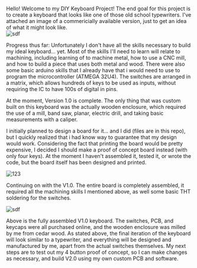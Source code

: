 Hello! Welcome to my DIY Keyboard Project!
The end goal for this project is to create a keyboard that looks like one of those old school typewriters. I've attached an image of a commericially available version, just to get an idea of what it might look like. <br />
![sdf](https://c1.iggcdn.com/indiegogo-media-prod-cld/image/upload/c_fill,f_auto,h_240,w_320/v1535083127/mvk0dr0pnyrmehok9czt.jpg)

Progress thus far:
Unfortunately I don't have all the skills necessary to build my ideal keyboard... yet.
Most of the skills I'll need to learn will relate to machining, including learning of to machine metal, how to use a CNC mill, and how to build a piece that uses both metal and wood. There were also some basic arduino skills that I already have that i would need to use to program the microcontroller (ATMEGA 32U4). The switches are arranged in a matrix, which allows hundreds of keys to be used as inputs, without requiring the IC to have 100s of digital in pins.

At the moment, Version 1.0 is complete. The only thing that was custom built on this keyboard was the actually wooden enclosure, which required the use of a mill, band saw, planar, electric drill, and taking basic measurements with a caliper.

I initially planned to design a board for it... and I did (files are in this repo), but I quickly realized that i had know way to guarantee that my design would work. Considering the fact that printing the board would be pretty expensive, I decided I should make a proof of concept board instead (with only four keys).  At the moment I haven't assembled it, tested it, or wrote the code, but the board itself has been designed and printed.

![123](https://imgur.com/C4RuTXm.png)

Continuing on with the V1.0. The entire board is completely assembled, it required all the machining skills I mentioned above, as well some basic THT soldering for the switches. 

![sdf](https://imgur.com/SETgaoJ.png)

Above is the fully assembled V1.0 keyboard. The switches, PCB, and keycaps were all purchased online, and the wooden enclosure was milled by me from cedar wood. As stated above, the final iteration of the keyboard will look similar to a typewriter, and everything will be designed and manufactured by me, apart from the actual switches themselves. My next steps are to test out my 4 button proof of concept, so I can make changes as necessary, and build V2.0 using my own custom PCB and software.
